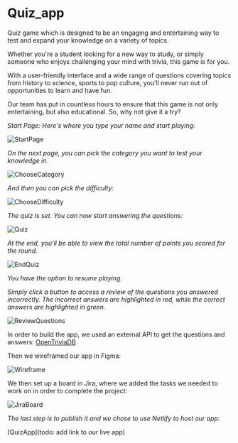 # Quiz_app
Quiz game which is designed to be an engaging and entertaining way to test and expand your knowledge on a variety of topics.

Whether you're a student looking for a new way to study, or simply someone who enjoys challenging your mind with trivia, this game is for you.

With a user-friendly interface and a wide range of questions covering topics from history to science, sports to pop culture, you'll never run out of opportunities to learn and have fun. 

Our team has put in countless hours to ensure that this game is not only entertaining, but also educational. So, why not give it a try?

*Start Page: Here's where you type your name and start playing:*

![StartPage](./src/assets/StartPageSS.png)

*On the next page, you can pick the category you want to test your knowledge in.*

![ChooseCategory](./src/assets/ChooseCategoryPageSS.png)

*And then you can pick the difficulty:*

![ChooseDifficulty](./src/assets/ChooseDifficultyPageSS.png)

*The quiz is set. You can now start answering the questions:*

![Quiz](./src/assets/QuestionSS.png)

*At the end, you'll be able to view the total number of points you scored for the round.*

![EndQuiz](./src/assets/EndQuizSS.png)

*You have the option to resume playing.*

*Simply click a button to access a review of the questions you answered incorrectly.
The incorrect answers are highlighted in red, while the correct answers are highlighted in green.*

![ReviewQuestions](./src/assets/ReviewWrongAnswersSS.png)

In order to build the app, we used an external API to get the questions and answers: [OpenTriviaDB](https://opentdb.com/api_config.php)

Then we wireframed our app in Figma:

![Wireframe](./src/assets/design_fig.png)

We then set up a board in Jira, where we added the tasks we needed to work on in order to complete the project:

![JiraBoard](./src/assets/JiraSS.png)

*The last step is to publish it and we chose to use Netlify to host our app:*

[QuizApp](todo: add link to our live app)



